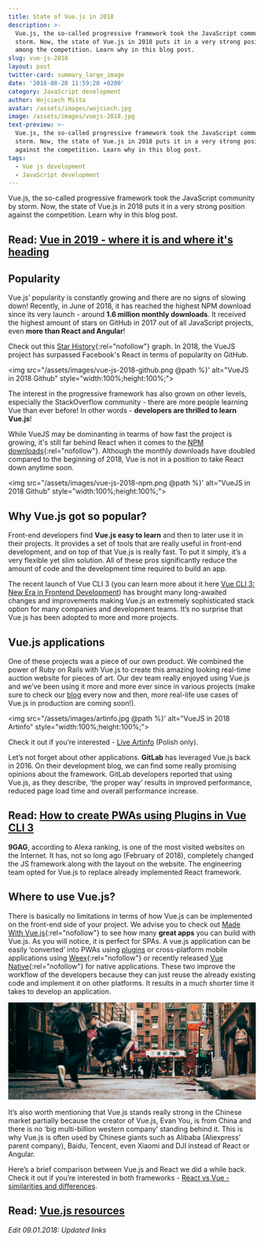 ```yaml
---
title: State of Vue.js in 2018
description: >-
  Vue.js, the so-called progressive framework took the JavaScript community by
  storm. Now, the state of Vue.js in 2018 puts it in a very strong position
  among the competition. Learn why in this blog post.
slug: vue-js-2018
layout: post
twitter-card: summary_large_image
date: '2018-08-20 11:59:20 +0200'
category: JavaScript development
author: Wojciech Miśta
avatar: /assets/images/wojciech.jpg
image: /assets/images/vuejs-2018.jpg
text-preview: >-
  Vue.js, the so-called progressive framework took the JavaScript community by
  storm. Now, the state of Vue.js in 2018 puts it in a very strong position
  against the competition. Learn why in this blog post.
tags:
  - Vue js development
  - JavaScript development
---
```

Vue.js, the so-called progressive framework took the JavaScript community by storm. Now, the state of Vue.js in 2018 puts it in a very strong position against the competition. Learn why in this blog post.

## Read: [Vue in 2019 - where it is and where it's heading](https://naturaily.com/blog/vue-2019)

## Popularity

Vue.js’ popularity is constantly growing and there are no signs of slowing down! Recently, in June of 2018, it has reached the highest NPM download since its very launch - around **1.6 million monthly downloads**. It received the highest amount of stars on GitHub in 2017 out of all JavaScript projects, even **more than React and Angular**!

Check out this [Star History](http://www.timqian.com/star-history/){:rel="nofollow"} graph. In 2018, the VueJS project has surpassed Facebook's React in terms of popularity on GitHub.

<img src="/assets/images/vue-js-2018-github.png @path %}' alt="VueJS in 2018 Github" style="width:100%;height:100%;">

The interest in the progressive framework has also grown on other levels, especially the StackOverflow community - there are more people learning Vue than ever before! In other words - **developers are thrilled to learn Vue.js**!

While VueJS may be dominanting in tearms of how fast the project is growing, it's still far behind React when it comes to the [NPM downloads](https://npmcharts.com/){:rel="nofollow"}. Although the monthly downloads have doubled compared to the beginning of 2018, Vue is not in a position to take React down anytime soon.

<img src="/assets/images/vue-js-2018-npm.png @path %}' alt="VueJS in 2018 Github" style="width:100%;height:100%;">

## Why Vue.js got so popular?

Front-end developers find **Vue.js easy to learn** and then to later use it in their projects. It provides a set of tools that are really useful in front-end development, and on top of that Vue.js is really fast. To put it simply, it’s a very flexible yet slim solution. All of these pros significantly reduce the amount of code and the development time required to build an app.

The recent launch of Vue CLI 3 (you can learn more about it here [Vue CLI 3: New Era in Frontend Development](https://naturaily.com/blog/vue-cli-3-overview)) has brought many long-awaited changes and improvements making Vue.js an extremely sophisticated stack option for many companies and development teams. It’s no surprise that Vue.js has been adopted to more and more projects.

## Vue.js applications

One of these projects was a piece of our own product. We combined the power of Ruby on Rails with Vue.js to create this amazing looking real-time auction website for pieces of art. Our dev team really enjoyed using Vue.js and we’ve been using it more and more ever since in various projects (make sure to check our [blog](https://naturaily.com/blog/) every now and then, more real-life use cases of Vue.js in production are coming soon!).

<img src="/assets/images/artinfo.jpg @path %}' alt="VueJS in 2018 Artinfo" style="width:100%;height:100%;">

Check it out if you’re interested  - [Live Artinfo](https://live.artinfo.pl/) (Polish only).

Let’s not forget about other applications. **GitLab** has leveraged Vue.js back in 2016. On their development blog, we can find some really promising opinions about the framework. GitLab developers reported that using Vue.js, as they describe, ‘the proper way’ results in improved performance, reduced page load time and overall performance increase.

## Read: [How to create PWAs using Plugins in Vue CLI 3](https://naturaily.com/blog/pwa-vue-cli-3)

**9GAG**, according to Alexa ranking, is one of the most visited websites on the Internet. It has, not so long ago (February of 2018), completely changed the JS framework along with the layout on the website. The engineering team opted for Vue.js to replace already implemented React framework.

## Where to use Vue.js?

There is basically no limitations in terms of how Vue.js can be implemented on the front-end side of your project. We advise you to check out [Made With Vue.js](https://madewithvuejs.com/){:rel="nofollow"} to see how many **great apps** you can build with Vue.js. As you will notice, it is perfect for SPAs. A vue.js application can be easily ‘converted’ into PWAs using [plugins](https://naturaily.com/blog/pwa-vue-cli-3) or cross-platform mobile applications using [Weex](https://weex.apache.org/guide/index.html){:rel="nofollow"} or recently released [Vue Native](https://vue-native.io/){:rel="nofollow"} for native applications. These two improve the workflow of the developers because they can just reuse the already existing code and implement it on other platforms. It results in a much shorter time it takes to develop an application.

![vue-js-china](/assets/images/vue-js-china.jpg)

It’s also worth mentioning that Vue.js stands really strong in the Chinese market partially because the creator of Vue.js, Evan You, is from China and there is no ‘big multi-billion western company’ standing behind it. This is why Vue.js is often used by Chinese giants such as Alibaba (Aliexpress' parent company), Baidu, Tencent, even Xiaomi and DJI instead of React or Angular.

Here’s a brief comparison between Vue.js and React we did a while back. Check it out if you’re interested in both frameworks - [React vs Vue - similarities and differences](https://naturaily.com/blog/react-vue-similarities-and-differences).

## Read: [Vue.js resources](https://naturaily.com/vue-resources)
*Edit 09.01.2018: Updated links*
